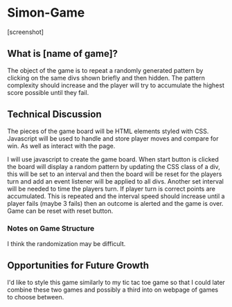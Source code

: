 # Simon-Game


[screenshot]

## What is [name of game]?

The object of the game is to repeat a randomly generated pattern by clicking on
the same divs shown briefly and then hidden. The pattern complexity should increase and the player will try to accumulate the highest score possible until they fail.

## Technical Discussion

The pieces of the game board will be HTML elements styled with CSS.
Javascript will be used to handle and store player moves and compare for win.
As well as interact with the page.

I will use javascript to create the game board.
When start button is clicked the board will display a random pattern by
updating the CSS class of a div, this will be set to an interval and then the
board will be reset for the players turn and add an event listener will be applied
to all divs. Another set interval will be needed to time the players turn. If
player turn is correct points are accumulated. This is repeated and the interval
speed should increase until a player fails (maybe 3 fails) then an outcome is
alerted and the game is over. Game can be reset with reset button.

### Notes on Game Structure

I think the randomization may be difficult. 

## Opportunities for Future Growth

I'd like to style this game similarly to my tic tac toe game so that I could later
combine these two games and possibly a third into on webpage of games to choose
between.
